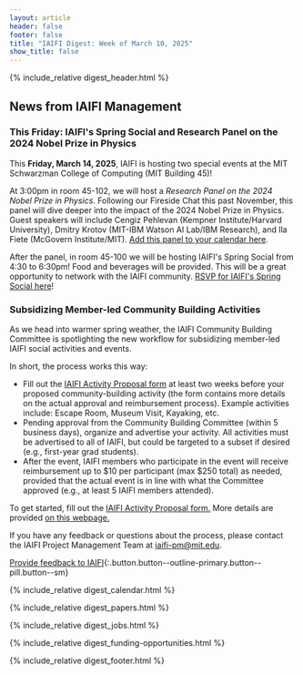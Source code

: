 ```yaml
---
layout: article
header: false
footer: false
title: "IAIFI Digest: Week of March 10, 2025"
show_title: false
--- 
```


{% include_relative digest_header.html %}

## News from IAIFI Management

### This Friday: IAIFI's Spring Social and Research Panel on the 2024 Nobel Prize in Physics

This **Friday, March 14, 2025**, IAIFI is hosting two special events at the MIT Schwarzman College of Computing (MIT Building 45)!

At 3:00pm in room 45-102, we will host a *Research Panel on the 2024 Nobel Prize in Physics*. Following our Fireside Chat this past November, this panel will dive deeper into the impact of the 2024 Nobel Prize in Physics. Guest speakers will include Cengiz Pehlevan (Kempner Institute/Harvard University), Dmitry Krotov (MIT-IBM Watson AI Lab/IBM Research), and Ila Fiete (McGovern Institute/MIT). [Add this panel to your calendar here](https://calendar.google.com/calendar/event?action=TEMPLATE&tmeid=NDN2ZDBja3Bwa29pNTQzNXVibjlmbnRkY3ZfMjAyNTA0MTFUMTgwMDAwWiBjNnA3MjAwZHBuMTRzbTUzajAxYTFldnA4OEBn&tmsrc=c6p7200dpn14sm53j01a1evp88%40group.calendar.google.com). 

After the panel, in room 45-100 we will be hosting IAIFI's Spring Social from 4:30 to 6:30pm! Food and beverages will be provided. This will be a great opportunity to network with the IAIFI community. [RSVP for IAIFI's Spring Social here](https://app.smartsheet.com/b/form/0f9551fa24ee4336851a7e88709a25e5)!

### Subsidizing Member-led Community Building Activities

As we head into warmer spring weather, the IAIFI Community Building Committee is spotlighting the new workflow for subsidizing member-led IAIFI social activities and events.
 
In short, the process works this way:
- Fill out the [IAIFI Activity Proposal form](https://app.smartsheet.com/b/form/11c9f5109efc4abd907ccde4a5d3d37e) at least two weeks before your proposed community-building activity (the form contains more details on the actual approval and reimbursement process). Example activities include: Escape Room, Museum Visit, Kayaking, etc. 
- Pending approval from the Community Building Committee (within 5 business days), organize and advertise your activity. All activities must be advertised to all of IAIFI, but could be targeted to a subset if desired (e.g., first-year grad students).
- After the event, IAIFI members who participate in the event will receive reimbursement up to $10 per participant (max $250 total) as needed, provided that the actual event is in line with what the Committee approved (e.g., at least 5 IAIFI members attended). 
 
To get started, fill out the [IAIFI Activity Proposal form.]( https://app.smartsheet.com/b/form/11c9f5109efc4abd907ccde4a5d3d37e) More details are provided [on this webpage.](https://iaifi.org/social-activities) 
 
If you have any feedback or questions about the process, please contact the IAIFI Project Management Team at [iaifi-pm@mit.edu](mailto:Iaifi-pm@mit.edu). 

[Provide feedback to IAIFI](https://forms.gle/hk2mrqjaLY8nCZrE6){:.button.button--outline-primary.button--pill.button--sm}

{% include_relative digest_calendar.html %}

{% include_relative digest_papers.html %}
 
{% include_relative digest_jobs.html %}

{% include_relative digest_funding-opportunities.html %}

{% include_relative digest_footer.html %}

